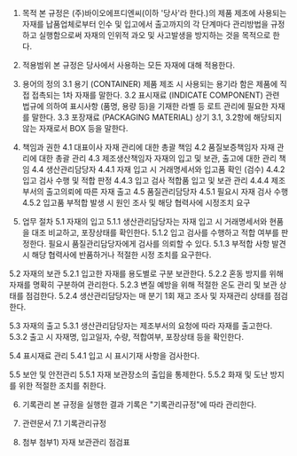 1. 목적
본 규정은 (주)바이오에프디엔씨(이하 '당사'라 한다.)의 제품 제조에 사용되는 자재를 납품업체로부터 인수 및 입고에서 출고까지의 각 단계마다 관리방법을 규정하고 실행함으로써 자재의 인위적 과오 및 사고발생을 방지하는 것을 목적으로 한다.

2. 적용범위
본 규정은 당사에서 사용하는 모든 자재에 대해 적용한다.

3. 용어의 정의
3.1 용기 (CONTAINER)
제품 제조 시 사용되는 용기라 함은 제품에 직접 접촉되는 1차 자재를 말한다.
3.2 표시재료 (INDICATE COMPONENT)
관련 법규에 의하여 표시사항 (품명, 용량 등)을 기재한 라벨 등 로트 관리에 필요한 자재를 말한다.
3.3 포장재료 (PACKAGING MATERIAL)
상기 3.1, 3.2항에 해당되지 않는 자재로서 BOX 등을 말한다.

4. 책임과 권한
4.1 대표이사
자재 관리에 대한 총괄 책임
4.2 품질보증책임자
자재 관리에 대한 총괄 관리
4.3 제조생산책임자
자재의 입고 및 보관, 출고에 대한 관리 책임
4.4 생산관리담당자
4.4.1 자재 입고 시 거래명세서와 입고품 확인 (검수)
4.4.2 입고 검사 수행 및 적합 판정
4.4.3 입고 검사 적합품 입고 및 보관 관리
4.4.4 제조부서의 출고의뢰에 따른 자재 출고
4.5 품질관리담당자
4.5.1 필요시 자재 검사 수행
4.5.2 입고품 부적합 발생 시 원인 조사 및 해당 협력사에 시정조치 요구

5. 업무 절차
5.1 자재의 입고
5.1.1 생산관리담당자는 자재 입고 시 거래명세서와 현품을 대조 비교하고, 포장상태를 확인한다.
5.1.2 입고 검사를 수행하고 적합 여부를 판정한다. 필요시 품질관리담당자에게 검사를 의뢰할 수 있다.
5.1.3 부적합 사항 발견 시 해당 협력사에 반품하거나 적절한 시정 조치를 요구한다.

5.2 자재의 보관
5.2.1 입고한 자재를 용도별로 구분 보관한다.
5.2.2 혼동 방지를 위해 자재를 명확히 구분하여 관리한다.
5.2.3 변질 예방을 위해 적절한 온도 관리 및 보관 상태를 점검한다.
5.2.4 생산관리담당자는 매 분기 1회 재고 조사 및 자재관리 상태를 점검한다.

5.3 자재의 출고
5.3.1 생산관리담당자는 제조부서의 요청에 따라 자재를 출고한다.
5.3.2 출고 시 자재명, 입고일자, 수량, 적합여부, 포장상태 등을 확인한다.

5.4 표시재료 관리
5.4.1 입고 시 표시기재 사항을 검사한다.

5.5 보안 및 안전관리
5.5.1 자재 보관장소의 출입을 통제한다.
5.5.2 화재 및 도난 방지를 위한 적절한 조치를 취한다.

6. 기록관리
본 규정을 실행한 결과 기록은 "기록관리규정"에 따라 관리한다.

7. 관련문서
7.1 기록관리규정

8. 첨부
첨부1) 자재 보관관리 점검표